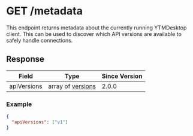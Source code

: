 # GET /metadata

This endpoint returns metadata about the currently running YTMDesktop client. This can be used to discover which API versions are available to safely handle connections.

## Response

| Field       | Type                                                                 | Since Version |
| ----------- | -------------------------------------------------------------------- | ------------- |
| apiVersions | array of [versions](../versions.md) | 2.0.0         |

### Example

```json
{
  "apiVersions": ["v1"]
}
```
